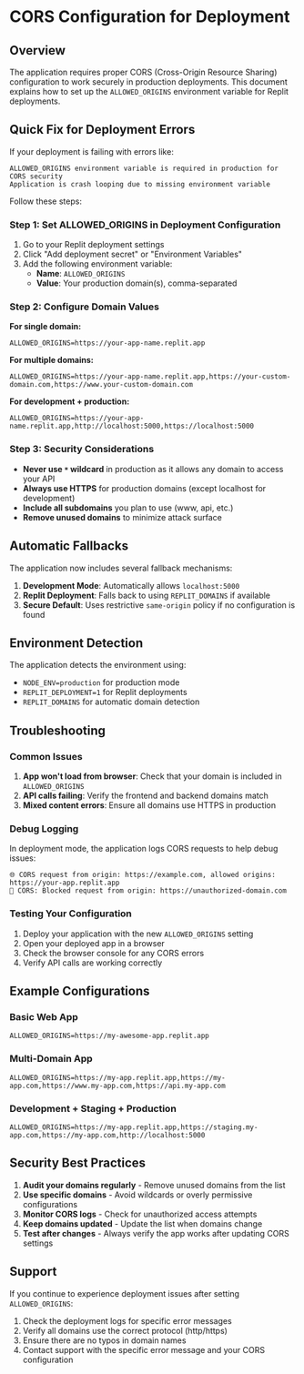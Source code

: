 # CORS Configuration for Deployment

## Overview

The application requires proper CORS (Cross-Origin Resource Sharing) configuration to work securely in production deployments. This document explains how to set up the `ALLOWED_ORIGINS` environment variable for Replit deployments.

## Quick Fix for Deployment Errors

If your deployment is failing with errors like:
```
ALLOWED_ORIGINS environment variable is required in production for CORS security
Application is crash looping due to missing environment variable
```

Follow these steps:

### Step 1: Set ALLOWED_ORIGINS in Deployment Configuration

1. Go to your Replit deployment settings
2. Click "Add deployment secret" or "Environment Variables"
3. Add the following environment variable:
   - **Name**: `ALLOWED_ORIGINS`
   - **Value**: Your production domain(s), comma-separated

### Step 2: Configure Domain Values

**For single domain:**
```
ALLOWED_ORIGINS=https://your-app-name.replit.app
```

**For multiple domains:**
```
ALLOWED_ORIGINS=https://your-app-name.replit.app,https://your-custom-domain.com,https://www.your-custom-domain.com
```

**For development + production:**
```
ALLOWED_ORIGINS=https://your-app-name.replit.app,http://localhost:5000,https://localhost:5000
```

### Step 3: Security Considerations

- **Never use `*` wildcard** in production as it allows any domain to access your API
- **Always use HTTPS** for production domains (except localhost for development)
- **Include all subdomains** you plan to use (www, api, etc.)
- **Remove unused domains** to minimize attack surface

## Automatic Fallbacks

The application now includes several fallback mechanisms:

1. **Development Mode**: Automatically allows `localhost:5000`
2. **Replit Deployment**: Falls back to using `REPLIT_DOMAINS` if available
3. **Secure Default**: Uses restrictive `same-origin` policy if no configuration is found

## Environment Detection

The application detects the environment using:
- `NODE_ENV=production` for production mode
- `REPLIT_DEPLOYMENT=1` for Replit deployments
- `REPLIT_DOMAINS` for automatic domain detection

## Troubleshooting

### Common Issues

1. **App won't load from browser**: Check that your domain is included in `ALLOWED_ORIGINS`
2. **API calls failing**: Verify the frontend and backend domains match
3. **Mixed content errors**: Ensure all domains use HTTPS in production

### Debug Logging

In deployment mode, the application logs CORS requests to help debug issues:
```
🌐 CORS request from origin: https://example.com, allowed origins: https://your-app.replit.app
🚫 CORS: Blocked request from origin: https://unauthorized-domain.com
```

### Testing Your Configuration

1. Deploy your application with the new `ALLOWED_ORIGINS` setting
2. Open your deployed app in a browser
3. Check the browser console for any CORS errors
4. Verify API calls are working correctly

## Example Configurations

### Basic Web App
```
ALLOWED_ORIGINS=https://my-awesome-app.replit.app
```

### Multi-Domain App
```
ALLOWED_ORIGINS=https://my-app.replit.app,https://my-app.com,https://www.my-app.com,https://api.my-app.com
```

### Development + Staging + Production
```
ALLOWED_ORIGINS=https://my-app.replit.app,https://staging.my-app.com,https://my-app.com,http://localhost:5000
```

## Security Best Practices

1. **Audit your domains regularly** - Remove unused domains from the list
2. **Use specific domains** - Avoid wildcards or overly permissive configurations
3. **Monitor CORS logs** - Check for unauthorized access attempts
4. **Keep domains updated** - Update the list when domains change
5. **Test after changes** - Always verify the app works after updating CORS settings

## Support

If you continue to experience deployment issues after setting `ALLOWED_ORIGINS`:

1. Check the deployment logs for specific error messages
2. Verify all domains use the correct protocol (http/https)
3. Ensure there are no typos in domain names
4. Contact support with the specific error message and your CORS configuration